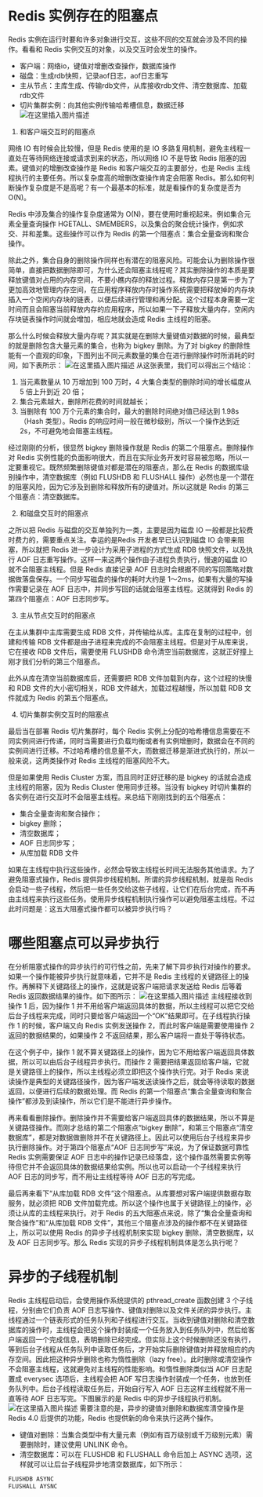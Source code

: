 ﻿# Redis 实例存在的阻塞点
Redis 实例在运行时要和许多对象进行交互，这些不同的交互就会涉及不同的操作。看看和 Redis 实例交互的对象，以及交互时会发生的操作。

 - 客户端：网络io，键值对增删改查操作，数据库操作
 - 磁盘：生成rdb快照，记录aof日志，aof日志重写
 - 主从节点：主库生成、传输rdb文件，从库接收rdb文件、清空数据库、加载rdb文件
 - 切片集群实例：向其他实例传输哈希槽信息，数据迁移
![在这里插入图片描述](https://img-blog.csdnimg.cn/d870ef31330547598e62ba4770f8870c.png)
1. 和客户端交互时的阻塞点

网络 IO 有时候会比较慢，但是 Redis 使用的是 IO 多路复用机制，避免主线程一直处在等待网络连接或请求到来的状态，所以网络 IO 不是导致 Redis 阻塞的因素。键值对的增删改查操作是 Redis 和客户端交互的主要部分，也是 Redis 主线程执行的主要任务。所以复杂度高的增删改查操作肯定会阻塞 Redis。那么如何判断操作复杂度是不是高呢？有一个最基本的标准，就是看操作的复杂度是否为 O(N)。

Redis 中涉及集合的操作复杂度通常为 O(N)，要在使用时重视起来。例如集合元素全量查询操作 HGETALL、SMEMBERS，以及集合的聚合统计操作，例如求交、并和差集。这些操作可以作为 Redis 的第一个阻塞点：集合全量查询和聚合操作。

除此之外，集合自身的删除操作同样也有潜在的阻塞风险。可能会认为删除操作很简单，直接把数据删除即可，为什么还会阻塞主线程呢？其实删除操作的本质是要释放键值对占用的内存空间，不要小瞧内存的释放过程。释放内存只是第一步为了更加高效地管理内存空间，在应用程序释放内存时操作系统需要把释放掉的内存块插入一个空闲内存块的链表，以便后续进行管理和再分配。这个过程本身需要一定时间而且会阻塞当前释放内存的应用程序，所以如果一下子释放大量内存，空闲内存块链表操作时间就会增加，相应地就会造成 Redis 主线程的阻塞。

那么什么时候会释放大量内存呢？其实就是在删除大量键值对数据的时候，最典型的就是删除包含大量元素的集合，也称为 bigkey 删除。为了对 bigkey 的删除性能有一个直观的印象，下图列出不同元素数量的集合在进行删除操作时所消耗的时间，如下表所示：
![在这里插入图片描述](https://img-blog.csdnimg.cn/9ff922d683e74d2c8cf1f3c626d219a3.png)
从这张表里，我们可以得出三个结论：

 1. 当元素数量从 10 万增加到 100 万时，4 大集合类型的删除时间的增长幅度从 5 倍上升到近 20 倍；
 2. 集合元素越大，删除所花费的时间就越长；
 3. 当删除有 100 万个元素的集合时，最大的删除时间绝对值已经达到 1.98s（Hash 类型）。Redis 的响应时间一般在微秒级别，所以一个操作达到近 2s，不可避免地会阻塞主线程。

经过刚刚的分析，很显然 bigkey 删除操作就是 Redis 的第二个阻塞点。删除操作对 Redis 实例性能的负面影响很大，而且在实际业务开发时容易被忽略，所以一定要重视它。既然频繁删除键值对都是潜在的阻塞点，那么在 Redis 的数据库级别操作中，清空数据库（例如 FLUSHDB 和 FLUSHALL 操作）必然也是一个潜在的阻塞风险，因为它涉及到删除和释放所有的键值对。所以这就是 Redis 的第三个阻塞点：清空数据库。

2. 和磁盘交互时的阻塞点

之所以把 Redis 与磁盘的交互单独列为一类，主要是因为磁盘 IO 一般都是比较费时费力的，需要重点关注。幸运的是Redis 开发者早已认识到磁盘 IO 会带来阻塞，所以就把 Redis 进一步设计为采用子进程的方式生成 RDB 快照文件，以及执行 AOF 日志重写操作。这样一来这两个操作由子进程负责执行，慢速的磁盘 IO 就不会阻塞主线程。但是 Redis 直接记录 AOF 日志时会根据不同的写回策略对数据做落盘保存。一个同步写磁盘的操作的耗时大约是 1～2ms，如果有大量的写操作需要记录在 AOF 日志中，并同步写回的话就会阻塞主线程。这就得到 Redis 的第四个阻塞点：AOF 日志同步写。

3. 主从节点交互时的阻塞点

在主从集群中主库需要生成 RDB 文件，并传输给从库。主库在复制的过程中，创建和传输 RDB 文件都是由子进程来完成的不会阻塞主线程。但是对于从库来说，它在接收 RDB 文件后，需要使用 FLUSHDB 命令清空当前数据库，这就正好撞上刚才我们分析的第三个阻塞点。

此外从库在清空当前数据库后，还需要把 RDB 文件加载到内存，这个过程的快慢和 RDB 文件的大小密切相关，RDB 文件越大，加载过程越慢，所以加载 RDB 文件就成为 Redis 的第五个阻塞点。

4. 切片集群实例交互时的阻塞点

最后当在部署 Redis 切片集群时，每个 Redis 实例上分配的哈希槽信息需要在不同实例间进行传递，同时当需要进行负载均衡或者有实例增删时，数据会在不同的实例间进行迁移。不过哈希槽的信息量不大，而数据迁移是渐进式执行的，所以一般来说，这两类操作对 Redis 主线程的阻塞风险不大。

但是如果使用 Redis Cluster 方案，而且同时正好迁移的是 bigkey 的话就会造成主线程的阻塞，因为 Redis Cluster 使用同步迁移。当没有 bigkey 时切片集群的各实例在进行交互时不会阻塞主线程。来总结下刚刚找到的五个阻塞点：

 - 集合全量查询和聚合操作；
 - bigkey 删除；
 - 清空数据库；
 - AOF 日志同步写；
 - 从库加载 RDB 文件

如果在主线程中执行这些操作，必然会导致主线程长时间无法服务其他请求。为了避免阻塞式操作，Redis 提供异步线程机制。所谓的异步线程机制，就是指 Redis 会启动一些子线程，然后把一些任务交给这些子线程，让它们在后台完成，而不再由主线程来执行这些任务。使用异步线程机制执行操作可以避免阻塞主线程。不过此时问题是：这五大阻塞式操作都可以被异步执行吗？
# 哪些阻塞点可以异步执行
在分析阻塞式操作的异步执行的可行性之前，先来了解下异步执行对操作的要求。如果一个操作能被异步执行就意味着，它并不是 Redis 主线程的关键路径上的操作。再解释下关键路径上的操作，这就是说客户端把请求发送给 Redis 后等着 Redis 返回数据结果的操作。如下图所示：
![在这里插入图片描述](https://img-blog.csdnimg.cn/e649177dc3ab4653a14f8f9e50a80716.png)
主线程接收到操作 1 后，因为操作 1 并不用给客户端返回具体的数据，所以主线程可以把它交给后台子线程来完成，同时只要给客户端返回一个“OK”结果即可。在子线程执行操作 1 的时候，客户端又向 Redis 实例发送操作 2，而此时客户端是需要使用操作 2 返回的数据结果的，如果操作 2 不返回结果，那么客户端将一直处于等待状态。

在这个例子中，操作 1 就不算关键路径上的操作，因为它不用给客户端返回具体数据，所以可以由后台子线程异步执行。而操作 2 需要把结果返回给客户端，它就是关键路径上的操作，所以主线程必须立即把这个操作执行完。对于 Redis 来说读操作是典型的关键路径操作，因为客户端发送读操作之后，就会等待读取的数据返回，以便进行后续的数据处理。而 Redis 的第一个阻塞点“集合全量查询和聚合操作”都涉及到读操作，所以它们是不能进行异步操作。

再来看看删除操作。删除操作并不需要给客户端返回具体的数据结果，所以不算是关键路径操作。而刚才总结的第二个阻塞点“bigkey 删除”，和第三个阻塞点“清空数据库”，都是对数据做删除并不在关键路径上。因此可以使用后台子线程来异步执行删除操作。对于第四个阻塞点“AOF 日志同步写”来说，为了保证数据可靠性 Redis 实例需要保证 AOF 日志中的操作记录已经落盘，这个操作虽然需要实例等待但它并不会返回具体的数据结果给实例。所以也可以启动一个子线程来执行 AOF 日志的同步写，而不用让主线程等待 AOF 日志的写完成。

最后再来看下“从库加载 RDB 文件”这个阻塞点。从库要想对客户端提供数据存取服务，就必须把 RDB 文件加载完成。所以这个操作也属于关键路径上的操作，必须让从库的主线程来执行。对于 Redis 的五大阻塞点来说，除了“集合全量查询和聚合操作”和“从库加载 RDB 文件”，其他三个阻塞点涉及的操作都不在关键路径上，所以可以使用 Redis 的异步子线程机制来实现 bigkey 删除，清空数据库，以及 AOF 日志同步写。那么 Redis 实现的异步子线程机制具体是怎么执行呢？
# 异步的子线程机制
Redis 主线程启动后，会使用操作系统提供的 pthread_create 函数创建 3 个子线程，分别由它们负责 AOF 日志写操作、键值对删除以及文件关闭的异步执行。主线程通过一个链表形式的任务队列和子线程进行交互。当收到键值对删除和清空数据库的操作时，主线程会把这个操作封装成一个任务放入到任务队列中，然后给客户端返回一个完成信息，表明删除已经完成。但实际上这个时候删除还没有执行，等到后台子线程从任务队列中读取任务后，才开始实际删除键值对并释放相应的内存空间。因此把这种异步删除也称为惰性删除（lazy free）。此时删除或清空操作不会阻塞主线程，这就避免对主线程的性能影响。和惰性删除类似当 AOF 日志配置成 everysec 选项后，主线程会把 AOF 写日志操作封装成一个任务，也放到任务队列中。后台子线程读取任务后，开始自行写入 AOF 日志这样主线程就不用一直等待 AOF 日志写完。下图展示的是 Redis 中的异步子线程执行机制。
![在这里插入图片描述](https://img-blog.csdnimg.cn/1d575165f8634b47af19bd5170dea859.png)
需要注意的是，异步的键值对删除和数据库清空操作是 Redis 4.0 后提供的功能，Redis 也提供新的命令来执行这两个操作。

 - 键值对删除：当集合类型中有大量元素（例如有百万级别或千万级别元素）需要删除时，建议使用 UNLINK 命令。
 - 清空数据库：可以在 FLUSHDB 和 FLUSHALL 命令后加上 ASYNC 选项，这样就可以让后台子线程异步地清空数据库，如下所示：
```java
FLUSHDB ASYNC
FLUSHALL AYSNC
```
